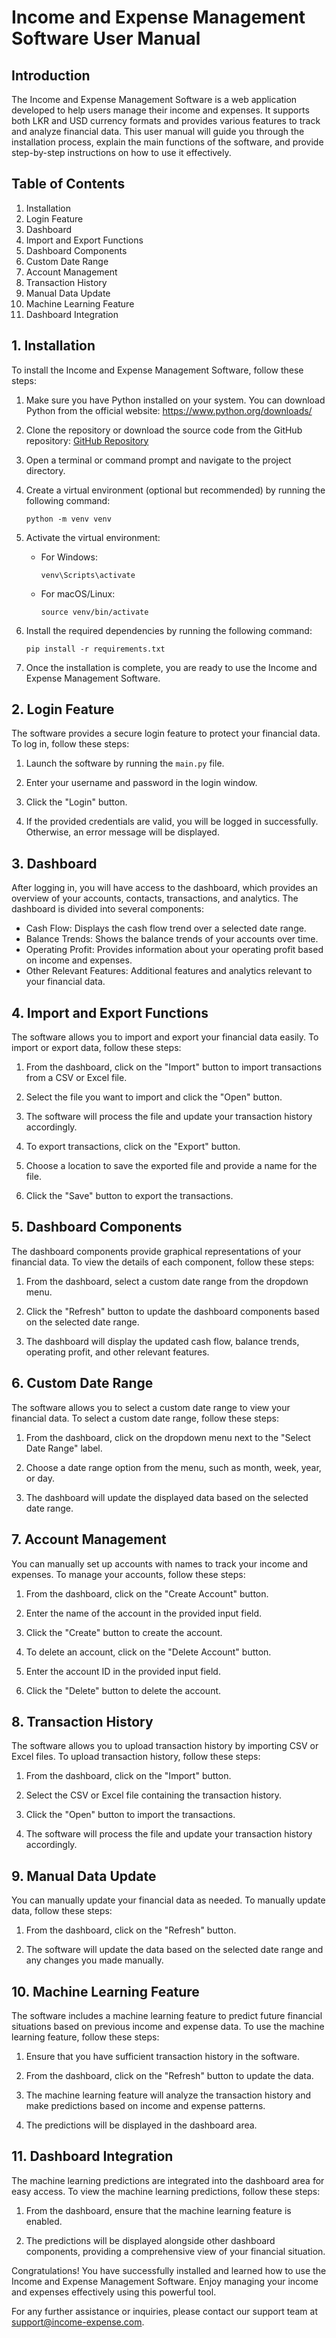 # Income and Expense Management Software User Manual

## Introduction
The Income and Expense Management Software is a web application developed to help users manage their income and expenses. It supports both LKR and USD currency formats and provides various features to track and analyze financial data. This user manual will guide you through the installation process, explain the main functions of the software, and provide step-by-step instructions on how to use it effectively.

## Table of Contents
1. Installation
2. Login Feature
3. Dashboard
4. Import and Export Functions
5. Dashboard Components
6. Custom Date Range
7. Account Management
8. Transaction History
9. Manual Data Update
10. Machine Learning Feature
11. Dashboard Integration

## 1. Installation
To install the Income and Expense Management Software, follow these steps:

1. Make sure you have Python installed on your system. You can download Python from the official website: https://www.python.org/downloads/

2. Clone the repository or download the source code from the GitHub repository: [GitHub Repository](https://github.com/your-repository-link)

3. Open a terminal or command prompt and navigate to the project directory.

4. Create a virtual environment (optional but recommended) by running the following command:
   ```
   python -m venv venv
   ```

5. Activate the virtual environment:
   - For Windows:
     ```
     venv\Scripts\activate
     ```
   - For macOS/Linux:
     ```
     source venv/bin/activate
     ```

6. Install the required dependencies by running the following command:
   ```
   pip install -r requirements.txt
   ```

7. Once the installation is complete, you are ready to use the Income and Expense Management Software.

## 2. Login Feature
The software provides a secure login feature to protect your financial data. To log in, follow these steps:

1. Launch the software by running the `main.py` file.

2. Enter your username and password in the login window.

3. Click the "Login" button.

4. If the provided credentials are valid, you will be logged in successfully. Otherwise, an error message will be displayed.

## 3. Dashboard
After logging in, you will have access to the dashboard, which provides an overview of your accounts, contacts, transactions, and analytics. The dashboard is divided into several components:

- Cash Flow: Displays the cash flow trend over a selected date range.
- Balance Trends: Shows the balance trends of your accounts over time.
- Operating Profit: Provides information about your operating profit based on income and expenses.
- Other Relevant Features: Additional features and analytics relevant to your financial data.

## 4. Import and Export Functions
The software allows you to import and export your financial data easily. To import or export data, follow these steps:

1. From the dashboard, click on the "Import" button to import transactions from a CSV or Excel file.

2. Select the file you want to import and click the "Open" button.

3. The software will process the file and update your transaction history accordingly.

4. To export transactions, click on the "Export" button.

5. Choose a location to save the exported file and provide a name for the file.

6. Click the "Save" button to export the transactions.

## 5. Dashboard Components
The dashboard components provide graphical representations of your financial data. To view the details of each component, follow these steps:

1. From the dashboard, select a custom date range from the dropdown menu.

2. Click the "Refresh" button to update the dashboard components based on the selected date range.

3. The dashboard will display the updated cash flow, balance trends, operating profit, and other relevant features.

## 6. Custom Date Range
The software allows you to select a custom date range to view your financial data. To select a custom date range, follow these steps:

1. From the dashboard, click on the dropdown menu next to the "Select Date Range" label.

2. Choose a date range option from the menu, such as month, week, year, or day.

3. The dashboard will update the displayed data based on the selected date range.

## 7. Account Management
You can manually set up accounts with names to track your income and expenses. To manage your accounts, follow these steps:

1. From the dashboard, click on the "Create Account" button.

2. Enter the name of the account in the provided input field.

3. Click the "Create" button to create the account.

4. To delete an account, click on the "Delete Account" button.

5. Enter the account ID in the provided input field.

6. Click the "Delete" button to delete the account.

## 8. Transaction History
The software allows you to upload transaction history by importing CSV or Excel files. To upload transaction history, follow these steps:

1. From the dashboard, click on the "Import" button.

2. Select the CSV or Excel file containing the transaction history.

3. Click the "Open" button to import the transactions.

4. The software will process the file and update your transaction history accordingly.

## 9. Manual Data Update
You can manually update your financial data as needed. To manually update data, follow these steps:

1. From the dashboard, click on the "Refresh" button.

2. The software will update the data based on the selected date range and any changes you made manually.

## 10. Machine Learning Feature
The software includes a machine learning feature to predict future financial situations based on previous income and expense data. To use the machine learning feature, follow these steps:

1. Ensure that you have sufficient transaction history in the software.

2. From the dashboard, click on the "Refresh" button to update the data.

3. The machine learning feature will analyze the transaction history and make predictions based on income and expense patterns.

4. The predictions will be displayed in the dashboard area.

## 11. Dashboard Integration
The machine learning predictions are integrated into the dashboard area for easy access. To view the machine learning predictions, follow these steps:

1. From the dashboard, ensure that the machine learning feature is enabled.

2. The predictions will be displayed alongside other dashboard components, providing a comprehensive view of your financial situation.

Congratulations! You have successfully installed and learned how to use the Income and Expense Management Software. Enjoy managing your income and expenses effectively using this powerful tool.

For any further assistance or inquiries, please contact our support team at support@income-expense.com.

```